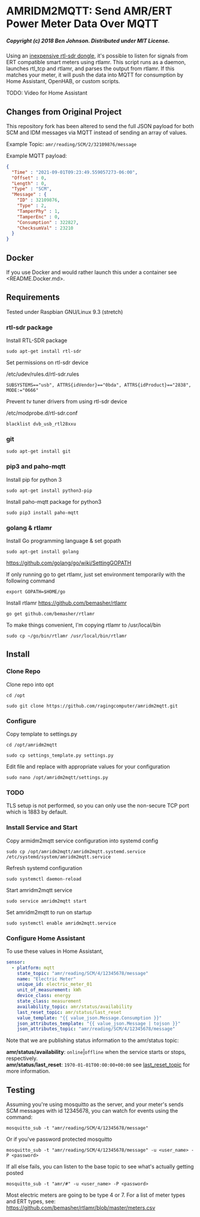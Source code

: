 # AMRIDM2MQTT: Send AMR/ERT Power Meter Data Over MQTT

##### Copyright (c) 2018 Ben Johnson. Distributed under MIT License.

Using an [inexpensive rtl-sdr dongle](https://www.amazon.com/s/ref=nb_sb_noss?field-keywords=RTL2832U), it's possible to listen for signals from ERT compatible smart meters using rtlamr. This script runs as a daemon, launches rtl_tcp and rtlamr, and parses the output from rtlamr. If this matches your meter, it will push the data into MQTT for consumption by Home Assistant, OpenHAB, or custom scripts.

TODO: Video for Home Assistant

## Changes from Original Project

This repository fork has been altered to send the full JSON payload for both SCM and IDM messages via MQTT instead of sending an array of values.

Example Topic:
`amr/reading/SCM/2/32109876/message`

Example MQTT payload:
```JSON
{
  "Time" : "2021-09-01T09:23:49.559057273-06:00",
  "Offset" : 0,
  "Length" : 0,
  "Type" : "SCM",
  "Message" : {
    "ID" : 32109876,
    "Type" : 2,
    "TamperPhy" : 1,
    "TamperEnc" : 0,
    "Consumption" : 322827,
    "ChecksumVal" : 23210
  }
}
```

## Docker

If you use Docker and would rather launch this under a container see <README.Docker.md>.

## Requirements

Tested under Raspbian GNU/Linux 9.3 (stretch)

### rtl-sdr package

Install RTL-SDR package

`sudo apt-get install rtl-sdr`

Set permissions on rtl-sdr device

/etc/udev/rules.d/rtl-sdr.rules

`SUBSYSTEMS=="usb", ATTRS{idVendor}=="0bda", ATTRS{idProduct}=="2838", MODE:="0666"`

Prevent tv tuner drivers from using rtl-sdr device

/etc/modprobe.d/rtl-sdr.conf

`blacklist dvb_usb_rtl28xxu`

### git

`sudo apt-get install git`

### pip3 and paho-mqtt

Install pip for python 3

`sudo apt-get install python3-pip`

Install paho-mqtt package for python3

`sudo pip3 install paho-mqtt`

### golang & rtlamr

Install Go programming language & set gopath

`sudo apt-get install golang`

https://github.com/golang/go/wiki/SettingGOPATH

If only running go to get rtlamr, just set environment temporarily with the following command

`export GOPATH=$HOME/go`


Install rtlamr https://github.com/bemasher/rtlamr

`go get github.com/bemasher/rtlamr`

To make things convenient, I'm copying rtlamr to /usr/local/bin

`sudo cp ~/go/bin/rtlamr /usr/local/bin/rtlamr`

## Install

### Clone Repo
Clone repo into opt

`cd /opt`

`sudo git clone https://github.com/ragingcomputer/amridm2mqtt.git`

### Configure

Copy template to settings.py

`cd /opt/amridm2mqtt`

`sudo cp settings_template.py settings.py`

Edit file and replace with appropriate values for your configuration

`sudo nano /opt/amridm2mqtt/settings.py`

### TODO

TLS setup is not performed, so you can only use the non-secure TCP port which is 1883 by default.

### Install Service and Start

Copy armidm2mqtt service configuration into systemd config

`sudo cp /opt/amridm2mqtt/amridm2mqtt.systemd.service /etc/systemd/system/amridm2mqtt.service`

Refresh systemd configuration

`sudo systemctl daemon-reload`

Start amridm2mqtt service

`sudo service amridm2mqtt start`

Set amridm2mqtt to run on startup

`sudo systemctl enable amridm2mqtt.service`

### Configure Home Assistant

To use these values in Home Assistant,

```yaml
sensor:
  - platform: mqtt
    state_topic: "amr/reading/SCM/4/12345678/message"
    name: "Electric Meter"
    unique_id: electric_meter_01
    unit_of_measurement: kWh
    device_class: energy
    state_class: measurement
    availability_topic: amr/status/availability
    last_reset_topic: amr/status/last_reset
    value_template: "{{ value_json.Message.Consumption }}"
    json_attributes_template: "{{ value_json.Message | tojson }}"
    json_attributes_topic: "amr/reading/SCM/4/12345678/message"
```

Note that we are publishing status information to the amr/status topic:

**amr/status/availability**: `online`|`offline` when the service starts or stops, respectively.\
**amr/status/last_reset**: `1970-01-01T00:00:00+00:00` see [last_reset_topic](https://www.home-assistant.io/integrations/sensor.mqtt/#last_reset_topic) for more information.

## Testing

Assuming you're using mosquitto as the server, and your meter's sends SCM messages with id 12345678, you can watch for events using the command:

`mosquitto_sub -t "amr/reading/SCM/4/12345678/message"`

Or if you've password protected mosquitto

`mosquitto_sub -t "amr/reading/SCM/4/12345678/message" -u <user_name> -P <password>`

If all else fails, you can listen to the base topic to see what's actually getting posted

`mosquitto_sub -t "amr/#" -u <user_name> -P <password>`

Most electric meters are going to be type 4 or 7. For a list of meter types and ERT types, see: https://github.com/bemasher/rtlamr/blob/master/meters.csv
